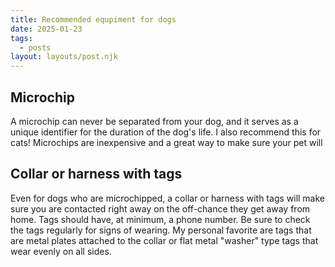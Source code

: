 ```yaml
---
title: Recommended equpiment for dogs
date: 2025-01-23
tags:
  - posts
layout: layouts/post.njk
---
```


## Microchip

A microchip can never be separated from your dog, and it serves as a unique identifier for the duration of the dog's life. I also recommend this for cats! Microchips are inexpensive and a great way to make sure your pet will 

## Collar or harness with tags

Even for dogs who are microchipped, a collar or harness with tags will make sure you are contacted right away on the off-chance they get away from home. Tags should have, at minimum, a phone number. Be sure to check the tags regularly for signs of wearing. My personal favorite are tags that are metal plates attached to the collar or flat metal "washer" type tags that wear evenly on all sides.